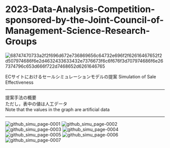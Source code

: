 # 2023-Data-Analysis-Competition-sponsored-by-the-Joint-Council-of-Management-Science-Research-Groups
![68747470733a2f2f696d672e736869656c64732e696f2f62616467652f2d507974686f6e2d4632433633432e7376673f6c6f676f3d707974686f6e267374796c653d666f722d7468652d6261646765](https://github.com/Keybo2066/2023-Data-Analysis-Competition-sponsored-by-the-Joint-Council-of-Management-Science-Research-Groups/assets/110601821/6cdaeec1-ee01-4197-bf5c-e47f673dc82a)

ECサイトにおけるセールシミュレーションモデルの提案
Simulation of Sale Effectiveness
***
提案手法の概要  
ただし，表中の値は人工データ  
Note that the values in the graph are artificial data
***


![github_simu_page-0001](https://github.com/Keybo2066/2023-Data-Analysis-Competition-sponsored-by-the-Joint-Council-of-Management-Science-Research-Groups/assets/110601821/32eab3c6-da76-4f4e-9095-28e1d6b7fd1c)
![github_simu_page-0002](https://github.com/Keybo2066/2023-Data-Analysis-Competition-sponsored-by-the-Joint-Council-of-Management-Science-Research-Groups/assets/110601821/e0305c4c-45da-48c0-9085-af9ce52f32d7)
![github_simu_page-0003](https://github.com/Keybo2066/2023-Data-Analysis-Competition-sponsored-by-the-Joint-Council-of-Management-Science-Research-Groups/assets/110601821/b9e8dae6-81f7-418a-afcb-853e6f7691f2)
![github_simu_page-0004](https://github.com/Keybo2066/2023-Data-Analysis-Competition-sponsored-by-the-Joint-Council-of-Management-Science-Research-Groups/assets/110601821/6f0ea935-9a06-43e4-bd12-f11b316ff87f)
![github_simu_page-0005](https://github.com/Keybo2066/2023-Data-Analysis-Competition-sponsored-by-the-Joint-Council-of-Management-Science-Research-Groups/assets/110601821/af7e979d-08ff-48c3-bafe-a7bfa6b89965)
![github_simu_page-0006](https://github.com/Keybo2066/2023-Data-Analysis-Competition-sponsored-by-the-Joint-Council-of-Management-Science-Research-Groups/assets/110601821/37dd8eaf-605e-47d6-866b-282f6f6ee678)
![github_simu_page-0007](https://github.com/Keybo2066/2023-Data-Analysis-Competition-sponsored-by-the-Joint-Council-of-Management-Science-Research-Groups/assets/110601821/75346212-460a-4fd3-aab0-741e7da9ede8)
